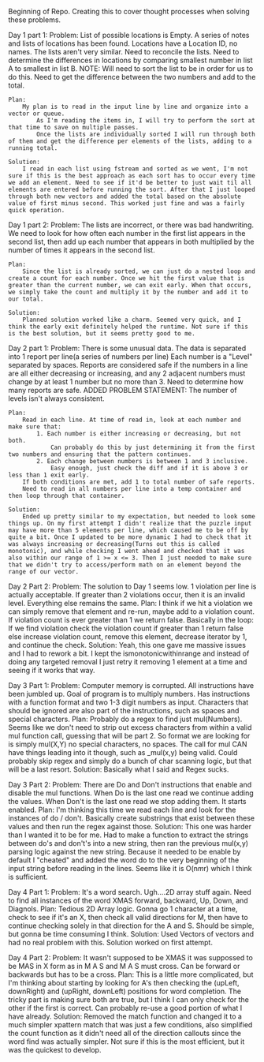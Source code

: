 Beginning of Repo. Creating this to cover thought processes when solving these problems. 


Day 1 part 1: 
    Problem: 
        List of possible locations is Empty. 
        A series of notes and lists of locations has been found. 
            Locations have a Location ID, no names. 
            The lists aren't very similar. Need to reconcile the lists. 
            Need to determine the differences in locations by comparing smallest number in list A to smallest in list B. 
                NOTE: Will need to sort the list to be in order for us to do this. 
            Need to get the difference between the two numbers and add to the total. 

    Plan: 
        My plan is to read in the input line by line and organize into a vector or queue. 
            As I'm reading the items in, I will try to perform the sort at that time to save on multiple passes. 
            Once the lists are individually sorted I will run through both of them and get the difference per elements of the lists, adding to a running total. 

    Solution: 
        I read in each list using fstream and sorted as we went, I'm not sure if this is the best approach as each sort has to occur every time we add an element. Need to see if it'd be better to just wait til all elements are entered before running the sort. After that I just looped through both new vectors and added the total based on the absolute value of first minus second. This worked just fine and was a fairly quick operation.

Day 1 part 2: 
    Problem: 
        The lists are incorrect, or there was bad handwriting. 
        We need to look for how often each number in the first list appears in the second list, then add up each number that appears in both multiplied by the number of times it appears in the second list. 

    Plan: 
        Since the list is already sorted, we can just do a nested loop and create a count for each number. Once we hit the first value that is greater than the current number, we can exit early. When that occurs, we simply take the count and multiply it by the number and add it to our total. 

    Solution:
        Planned solution worked like a charm. Seemed very quick, and I think the early exit definitely helped the runtime. Not sure if this is the best solution, but it seems pretty good to me. 

Day 2 part 1:
    Problem: 
        There is some unusual data. 
        The data is separated into 1 report per line(a series of numbers per line)
        Each number is a "Level" separated by spaces. 
        Reports are considered safe if the numbers in a line are all either decreasing or increasing, and any 2 adjacent numbers must change by at least 1 number but no more than 3. 
        Need to determine how many reports are safe. 
        ADDED PROBLEM STATEMENT: The number of levels isn't always consistent. 

    Plan: 
        Read in each line. At time of read in, look at each number and make sure that:
            1. Each number is either increasing or decreasing, but not both.
                Can probably do this by just determining it from the first two numbers and ensuring that the pattern continues.  
            2. Each change between numbers is between 1 and 3 inclusive.
                Easy enough, just check the diff and if it is above 3 or less than 1 exit early. 
        If both conditions are met, add 1 to total number of safe reports. 
        Need to read in all numbers per line into a temp container and then loop through that container. 

    Solution: 
        Ended up pretty similar to my expectation, but needed to look some things up. On my first attempt I didn't realize that the puzzle input may have more than 5 elements per line, which caused me to be off by quite a bit. Once I updated to be more dynamic I had to check that it was always increasing or decreasing(Turns out this is called monotonic), and while checking I went ahead and checked that it was also within our range of 1 >= x <= 3. Then I just needed to make sure that we didn't try to access/perform math on an element beyond the range of our vector. 

Day 2 Part 2: 
    Problem:
        The solution to Day 1 seems low. 1 violation per line is actually acceptable.
        If greater than 2 violations occur, then it is an invalid level. 
        Everything else remains the same. 
    Plan: 
        I think if we hit a violation we can simply remove that element and re-run, maybe add to a violation count. If violation count is ever greater than 1 we return false. Basically in the loop:
                    If we find violation check the violation count
                    if greater than 1 return false
                    else increase violation count, remove this element, decrease iterator by 1, and continue the check. 
    Solution: 
        Yeah, this one gave me massive issues and I had to rework a bit. 
        I kept the ismonotonicwithinrange and instead of doing any targeted removal I just retry it removing 1 element at a time and seeing if it works that way. 

Day 3 Part 1: 
    Problem: 
        Computer memory is corrupted. All instructions have been jumbled up. 
        Goal of program is to multiply numbers. Has instructions with a function format and two 1-3 digit numbers as input. 
        Characters that should be ignored are also part of the instructions, such as spaces and special characters.
    Plan: 
        Probably do a regex to find just mul(Numbers). Seems like we don't need to strip out excess characters from within a valid mul function call, guessing that will be part 2. 
        So format we are looking for is simply mul(X,Y) no special characters, no spaces. The call for mul CAN have things leading into it though, such as _mul(x,y) being valid. 
        Could probably skip regex and simply do a bunch of char scanning logic, but that will be a last resort. 
    Solution: 
        Basically what I said and Regex sucks. 
    
Day 3 Part 2: 
    Problem: 
        There are Do and Don't instructions that enable and disable the mul functions. 
        When Do is the last one read we continue adding the values. When Don't is the last one read we stop adding them. 
        It starts enabled. 
    Plan: 
        I'm thinking this time we read each line and look for the instances of do / don't. Basically create substrings that exist between these values and then run the regex against those. 
    Solution: 
        This one was harder than I wanted it to be for me. Had to make a function to extract the strings between do's and don't's into a new string, then ran the previous mul(x,y) parsing logic against the new string. Because it needed to be enable by default I "cheated" and added the word do to the very beginning of the input string before reading in the lines. Seems like it is O(n*m*r) which I think is sufficient. 

Day 4 Part 1: 
    Problem: 
        It's a word search. Ugh....2D array stuff again. Need to find all instances of the word XMAS forward, backward, Up, Down, and Diagnols. 
    Plan: 
        Tedious 2D Array logic. Gonna go 1 character at a time, check to see if it's an X, then check all valid directions for M, then have to continue checking solely in that direction for the A and S. Should be simple, but gonna be time consuming I think. 
    Solution: 
        Used Vectors of vectors and had no real problem with this. Solution worked on first attempt. 

Day 4 Part 2: 
    Problem: 
        It wasn't supposed to be XMAS it was suppossed to be MAS in X form as in M A S and M A S must cross. Can be forward or backwards but has to be a cross. 
    Plan: 
        This is a little more complicated, but I'm thinking about starting by looking for A's then checking the (upLeft, downRight) and (upRight, downLeft) positions for word completion. The tricky part is making sure both are true, but I think I can only check for the other if the first is correct. Can probably re-use a good portion of what I have already. 
    Solution: 
        Removed the match function and changed it to a much simpler xpattern match that was just a few conditions, also simplified the count function as it didn't need all of the direction callouts since the word find was actually simpler. Not sure if this is the most efficient, but it was the quickest to develop. 




